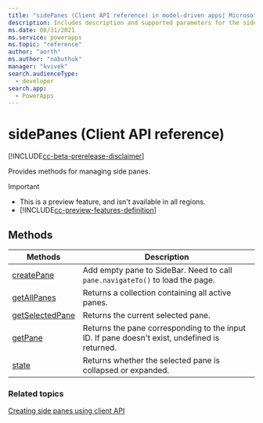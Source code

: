 ```yaml
---
title: "sidePanes (Client API reference) in model-driven apps| MicrosoftDocs"
description: Includes description and supported parameters for the sidePanes method.
ms.date: 08/31/2021
ms.service: powerapps
ms.topic: "reference"
author: "aorth"
ms.author: "nabuthuk"
manager: "kvivek"
search.audienceType: 
  - developer
search.app: 
  - PowerApps
---
```

# sidePanes (Client API reference)

[!INCLUDE[cc-beta-prerelease-disclaimer](../../../../includes/cc-beta-prerelease-disclaimer.md)]

Provides methods for managing side panes.

> [!IMPORTANT]
> - This is a preview feature, and isn't available in all regions.
> - [!INCLUDE[cc-preview-features-definition](../../../../includes/cc-preview-features-definition.md)]

## Methods

|Methods|Description|
|--------|----------|
|[createPane](Xrm-App/Xrm-App-sidePanes/createPane.md)|Add empty pane to SideBar. Need to call `pane.navigateTo()` to load the page.|
|[getAllPanes](Xrm-App/Xrm-App-sidePanes/getAllPanes.md)|Returns a collection containing all active panes.|
|[getSelectedPane](Xrm-App/Xrm-App-sidePanes/getSelectedPane.md)|Returns the current selected pane.|
|[getPane](Xrm-App/Xrm-App-sidePanes/getPane.md)|Returns the pane corresponding to the input ID. If pane doesn't exist, undefined is returned.|
|[state](Xrm-App/Xrm-App-sidePanes/state.md)|Returns whether the selected pane is collapsed or expanded.|

### Related topics

[Creating side panes using client API](../create-app-side-panes.md)

